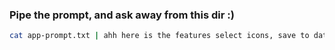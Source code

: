 
### Pipe the prompt, and ask away from this dir :) 

```sh
cat app-prompt.txt | ahh here is the features select icons, save to database, transform it to html
```